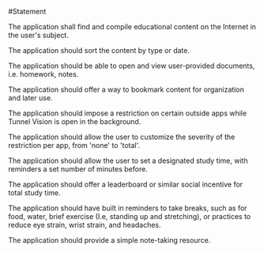 
#Statement

The application shall find and compile educational content on the Internet in the user's subject.

The application should sort the content by type or date.

The application should be able to open and view user-provided documents, i.e. homework, notes.

The application should offer a way to bookmark content for organization and later use.

The application should impose a restriction on certain outside apps while Tunnel Vision is open in the background.

The application should allow the user to customize the severity of the restriction per app, from 'none' to 'total'.

The application should allow the user to set a designated study time, with reminders a set number of minutes before.

The application should offer a leaderboard or similar social incentive for total study time.

The application should have built in reminders to take breaks, such as for food, water, brief exercise (I.e, standing up and stretching), or practices to reduce eye strain, wrist strain, and headaches.

The application should provide a simple note-taking resource.
